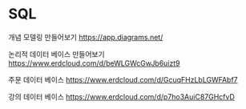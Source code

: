 # SQL

개념 모델링 만들어보기
https://app.diagrams.net/

논리적 데이터 베이스 만들어보기
https://www.erdcloud.com/d/beWLGWcGwJb6uizt9


주문 데이터 베이스
https://www.erdcloud.com/d/GcuqFHzLbLGWFAbf7

강의 데이터 베이스
https://www.erdcloud.com/d/p7ho3AuiC87GHcfvD




